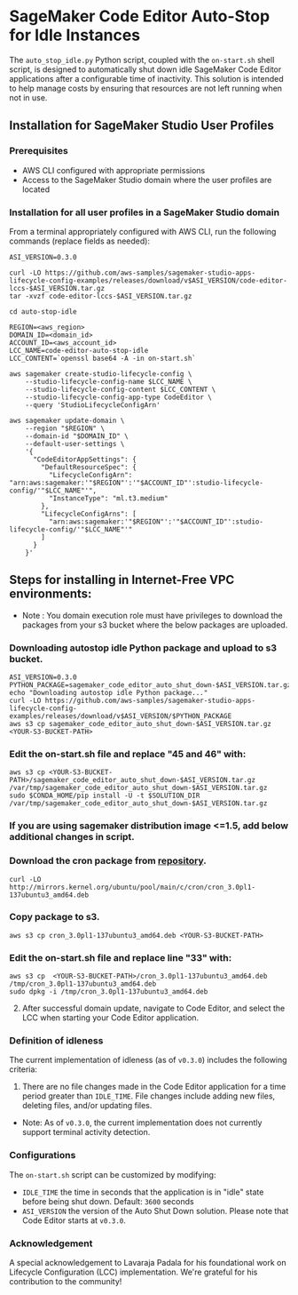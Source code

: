 # SageMaker Code Editor Auto-Stop for Idle Instances

The `auto_stop_idle.py` Python script, coupled with the `on-start.sh` shell script, is designed to automatically shut down idle SageMaker Code Editor applications after a configurable time of inactivity. This solution is intended to help manage costs by ensuring that resources are not left running when not in use.

## Installation for SageMaker Studio User Profiles

### Prerequisites

- AWS CLI configured with appropriate permissions
- Access to the SageMaker Studio domain where the user profiles are located

### Installation for all user profiles in a SageMaker Studio domain

From a terminal appropriately configured with AWS CLI, run the following commands (replace fields as needed):

```
ASI_VERSION=0.3.0

curl -LO https://github.com/aws-samples/sagemaker-studio-apps-lifecycle-config-examples/releases/download/v$ASI_VERSION/code-editor-lccs-$ASI_VERSION.tar.gz
tar -xvzf code-editor-lccs-$ASI_VERSION.tar.gz

cd auto-stop-idle

REGION=<aws_region>
DOMAIN_ID=<domain_id>
ACCOUNT_ID=<aws_account_id>
LCC_NAME=code-editor-auto-stop-idle
LCC_CONTENT=`openssl base64 -A -in on-start.sh`

aws sagemaker create-studio-lifecycle-config \
    --studio-lifecycle-config-name $LCC_NAME \
    --studio-lifecycle-config-content $LCC_CONTENT \
    --studio-lifecycle-config-app-type CodeEditor \
    --query 'StudioLifecycleConfigArn'

aws sagemaker update-domain \
    --region "$REGION" \
    --domain-id "$DOMAIN_ID" \
    --default-user-settings \
    '{
      "CodeEditorAppSettings": {
        "DefaultResourceSpec": {
          "LifecycleConfigArn": "arn:aws:sagemaker:'"$REGION"':'"$ACCOUNT_ID"':studio-lifecycle-config/'"$LCC_NAME"'",
          "InstanceType": "ml.t3.medium"
        },
        "LifecycleConfigArns": [
          "arn:aws:sagemaker:'"$REGION"':'"$ACCOUNT_ID"':studio-lifecycle-config/'"$LCC_NAME"'"
        ]
      }
    }'

```
## Steps for installing in Internet-Free VPC environments:

* Note : You domain execution role must have privileges to download the packages from your s3 bucket where the below packages are uploaded. 

### Downloading autostop idle Python package and upload to s3 bucket.
```
ASI_VERSION=0.3.0
PYTHON_PACKAGE=sagemaker_code_editor_auto_shut_down-$ASI_VERSION.tar.gz
echo "Downloading autostop idle Python package..."
curl -LO https://github.com/aws-samples/sagemaker-studio-apps-lifecycle-config-examples/releases/download/v$ASI_VERSION/$PYTHON_PACKAGE
aws s3 cp sagemaker_code_editor_auto_shut_down-$ASI_VERSION.tar.gz <YOUR-S3-BUCKET-PATH> 
```

### Edit the on-start.sh file and replace "45 and 46" with:

```
aws s3 cp <YOUR-S3-BUCKET-PATH>/sagemaker_code_editor_auto_shut_down-$ASI_VERSION.tar.gz /var/tmp/sagemaker_code_editor_auto_shut_down-$ASI_VERSION.tar.gz
sudo $CONDA_HOME/pip install -U -t $SOLUTION_DIR /var/tmp/sagemaker_code_editor_auto_shut_down-$ASI_VERSION.tar.gz
```

### If you are using sagemaker distribution image <=1.5, add below additional changes in script.

### Download the cron package from [repository](https://packages.ubuntu.com/jammy/amd64/cron/download). 
```
curl -LO http://mirrors.kernel.org/ubuntu/pool/main/c/cron/cron_3.0pl1-137ubuntu3_amd64.deb
```
### Copy package to s3. 
```
aws s3 cp cron_3.0pl1-137ubuntu3_amd64.deb <YOUR-S3-BUCKET-PATH>
```

### Edit the on-start.sh file and replace line "33" with:
```
aws s3 cp  <YOUR-S3-BUCKET-PATH>/cron_3.0pl1-137ubuntu3_amd64.deb /tmp/cron_3.0pl1-137ubuntu3_amd64.deb
sudo dpkg -i /tmp/cron_3.0pl1-137ubuntu3_amd64.deb
```

2. After successful domain update, navigate to Code Editor, and select the LCC when starting your Code Editor application.


### Definition of idleness

The current implementation of idleness (as of `v0.3.0`) includes the following criteria:

1. There are no file changes made in the Code Editor application for a time period greater than `IDLE_TIME`. File changes include adding new files, deleting files, and/or updating files. 
* Note: As of `v0.3.0`, the current implementation does not currently support terminal activity detection. 

### Configurations

The `on-start.sh` script can be customized by modifying:

* `IDLE_TIME` the time in seconds that the application is in "idle" state before being shut down. Default: `3600` seconds
* `ASI_VERSION` the version of the Auto Shut Down solution. Please note that Code Editor starts at `v0.3.0`.

### Acknowledgement

A special acknowledgement to Lavaraja Padala for his foundational work on Lifecycle Configuration (LCC) implementation. We're grateful for his contribution to the community!
